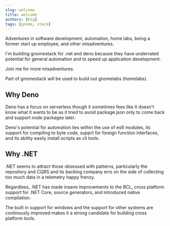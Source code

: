```yaml
---
slug: welcome
title: welcome
authors: [btg]
tags: [gnome, stack]
---
```


Adventures in software development, automation, home labs, being a former
start up employee, and other misadventures.

I'm building gnomestack for .net and deno because they have underrated potential
for general automation and to speed up application development.

Join me for more misadventures.

<!-- truncate -->

Part of gnomestack will be used to build out gnomelabs (homelabs).

## Why Deno

Deno has a focus on serverless though it sometimes fees like it doesn't know
what it wants to be as it tried to avoid package.json only to come back and
support node packages later.

Deno's potential for automation lies within the use of es6 modules, its support
for compiling to byte code, supprt for foreign function interfaces, and its
ability easily install scripts as cli tools.

## Why .NET

.NET seems to attract those obsessed with patterns, particularly the repository
and CQRS and its backing company errs on the side of collecting too much data
in a telemetry happy frenzy.

Regardless, .NET has made insane improvements to the BCL, cross platform support
for .NET Core, source generators, and introduced native compliation.

The built in support for windows and the support for other systems are
continously improved makes it a strong candidate for building cross platform
tools.
